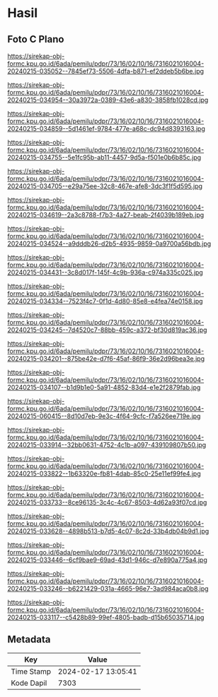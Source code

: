 # Hasil

## Foto C Plano

https://sirekap-obj-formc.kpu.go.id/6ada/pemilu/pdpr/73/16/02/10/16/7316021016004-20240215-035052--7845ef73-5506-4dfa-b871-ef2ddeb5b6be.jpg

https://sirekap-obj-formc.kpu.go.id/6ada/pemilu/pdpr/73/16/02/10/16/7316021016004-20240215-034954--30a3972a-0389-43e6-a830-3858fb1028cd.jpg

https://sirekap-obj-formc.kpu.go.id/6ada/pemilu/pdpr/73/16/02/10/16/7316021016004-20240215-034859--5d1461ef-9784-477e-a68c-dc94d8393163.jpg

https://sirekap-obj-formc.kpu.go.id/6ada/pemilu/pdpr/73/16/02/10/16/7316021016004-20240215-034755--5e1fc95b-ab11-4457-9d5a-f501e0b6b85c.jpg

https://sirekap-obj-formc.kpu.go.id/6ada/pemilu/pdpr/73/16/02/10/16/7316021016004-20240215-034705--e29a75ee-32c8-467e-afe8-3dc3f1f5d595.jpg

https://sirekap-obj-formc.kpu.go.id/6ada/pemilu/pdpr/73/16/02/10/16/7316021016004-20240215-034619--2a3c8788-f7b3-4a27-beab-2f4039b189eb.jpg

https://sirekap-obj-formc.kpu.go.id/6ada/pemilu/pdpr/73/16/02/10/16/7316021016004-20240215-034524--a9dddb26-d2b5-4935-9859-0a9700a56bdb.jpg

https://sirekap-obj-formc.kpu.go.id/6ada/pemilu/pdpr/73/16/02/10/16/7316021016004-20240215-034431--3c8d017f-145f-4c9b-936a-c974a335c025.jpg

https://sirekap-obj-formc.kpu.go.id/6ada/pemilu/pdpr/73/16/02/10/16/7316021016004-20240215-034334--7523f4c7-0f1d-4d80-85e8-e4fea74e0158.jpg

https://sirekap-obj-formc.kpu.go.id/6ada/pemilu/pdpr/73/16/02/10/16/7316021016004-20240215-034245--7d4520c7-88bb-459c-a372-bf30d819ac36.jpg

https://sirekap-obj-formc.kpu.go.id/6ada/pemilu/pdpr/73/16/02/10/16/7316021016004-20240215-034201--875be42e-d7f6-45af-86f9-36e2d96bea3e.jpg

https://sirekap-obj-formc.kpu.go.id/6ada/pemilu/pdpr/73/16/02/10/16/7316021016004-20240215-034107--b1d9b1e0-5a91-4852-83d4-e1e2f2879fab.jpg

https://sirekap-obj-formc.kpu.go.id/6ada/pemilu/pdpr/73/16/02/10/16/7316021016004-20240215-060415--8d10d7eb-9e3c-4f64-9cfc-f7a526ee719e.jpg

https://sirekap-obj-formc.kpu.go.id/6ada/pemilu/pdpr/73/16/02/10/16/7316021016004-20240215-033914--32bb0631-4752-4c1b-a097-439109807b50.jpg

https://sirekap-obj-formc.kpu.go.id/6ada/pemilu/pdpr/73/16/02/10/16/7316021016004-20240215-033822--1b63320e-fb81-4dab-85c0-25e11ef99fe4.jpg

https://sirekap-obj-formc.kpu.go.id/6ada/pemilu/pdpr/73/16/02/10/16/7316021016004-20240215-033733--8ce96135-3c4c-4c67-8503-4d62a93f07cd.jpg

https://sirekap-obj-formc.kpu.go.id/6ada/pemilu/pdpr/73/16/02/10/16/7316021016004-20240215-033628--4898b513-b7d5-4c07-8c2d-33b4db04b9d1.jpg

https://sirekap-obj-formc.kpu.go.id/6ada/pemilu/pdpr/73/16/02/10/16/7316021016004-20240215-033446--6cf9bae9-69ad-43d1-946c-d7e890a775a4.jpg

https://sirekap-obj-formc.kpu.go.id/6ada/pemilu/pdpr/73/16/02/10/16/7316021016004-20240215-033246--b6221429-031a-4665-96e7-3ad984aca0b8.jpg

https://sirekap-obj-formc.kpu.go.id/6ada/pemilu/pdpr/73/16/02/10/16/7316021016004-20240215-033117--c5428b89-99ef-4805-badb-d15b65035714.jpg


## Metadata

| Key        | Value               |
| ---------- | ------------------- |
| Time Stamp | 2024-02-17 13:05:41 |
| Kode Dapil | 7303                |



